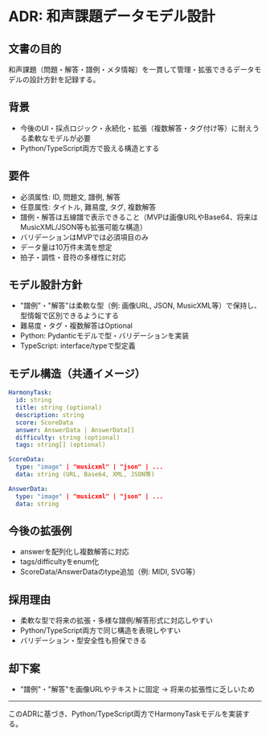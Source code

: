 # ADR: 和声課題データモデル設計

## 文書の目的
和声課題（問題・解答・譜例・メタ情報）を一貫して管理・拡張できるデータモデルの設計方針を記録する。

## 背景
- 今後のUI・採点ロジック・永続化・拡張（複数解答・タグ付け等）に耐えうる柔軟なモデルが必要
- Python/TypeScript両方で扱える構造とする

## 要件
- 必須属性: ID, 問題文, 譜例, 解答
- 任意属性: タイトル, 難易度, タグ, 複数解答
- 譜例・解答は五線譜で表示できること（MVPは画像URLやBase64、将来はMusicXML/JSON等も拡張可能な構造）
- バリデーションはMVPでは必須項目のみ
- データ量は10万件未満を想定
- 拍子・調性・音符の多様性に対応

## モデル設計方針
- "譜例"・"解答"は柔軟な型（例: 画像URL, JSON, MusicXML等）で保持し、型情報で区別できるようにする
- 難易度・タグ・複数解答はOptional
- Python: Pydanticモデルで型・バリデーションを実装
- TypeScript: interface/typeで型定義

## モデル構造（共通イメージ）
```yaml
HarmonyTask:
  id: string
  title: string (optional)
  description: string
  score: ScoreData
  answer: AnswerData | AnswerData[]
  difficulty: string (optional)
  tags: string[] (optional)

ScoreData:
  type: "image" | "musicxml" | "json" | ...
  data: string (URL, Base64, XML, JSON等)

AnswerData:
  type: "image" | "musicxml" | "json" | ...
  data: string
```

## 今後の拡張例
- answerを配列化し複数解答に対応
- tags/difficultyをenum化
- ScoreData/AnswerDataのtype追加（例: MIDI, SVG等）

## 採用理由
- 柔軟な型で将来の拡張・多様な譜例/解答形式に対応しやすい
- Python/TypeScript両方で同じ構造を表現しやすい
- バリデーション・型安全性も担保できる

## 却下案
- "譜例"・"解答"を画像URLやテキストに固定 → 将来の拡張性に乏しいため

---

このADRに基づき、Python/TypeScript両方でHarmonyTaskモデルを実装する。
